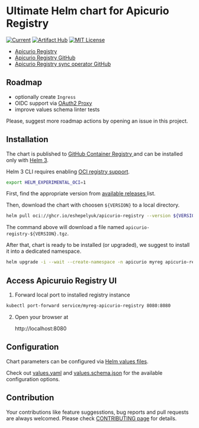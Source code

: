 # Ultimate Helm chart for Apicurio Registry

[![Current](https://img.shields.io/github/v/tag/eshepelyuk/apicurio-registry-helm?logo=github&sort=semver&style=for-the-badge&label=current)](https://github.com/eshepelyuk/apicurio-registry-helm/releases/latest)
[![Artifact Hub](https://img.shields.io/endpoint?url=https://artifacthub.io/badge/repository/apicurio-registry-helm&style=for-the-badge)](https://artifacthub.io/packages/search?repo=apicurio-registry-helm)
[![MIT License](https://img.shields.io/github/license/eshepelyuk/cmak-operator?logo=mit&style=for-the-badge)](https://opensource.org/licenses/MIT)

* [Apicurio Registry](https://www.apicur.io/registry/)
* [Apicurio Registry GitHub](https://github.com/apicurio/apicurio-registry)
* [Apicurio Registry sync operator GitHub](https://github.com/Apicurio/apicurio-registry-content-sync-operator)

## Roadmap

* optionally create `Ingress`
* OIDC support via [OAuth2 Proxy](https://oauth2-proxy.github.io/oauth2-proxy/docs/configuration/oauth_provider/)
* improve values schema linter tests

Please, suggest more roadmap actions by opening an issue in this project.

## Installation

The chart is published to [GitHub Container Registry
](https://docs.github.com/en/packages/working-with-a-github-packages-registry/working-with-the-container-registry)
and can be installed only with [Helm 3](https://helm.sh/docs).

Helm 3 CLI requires enabling [OCI registry support](https://helm.sh/docs/topics/registries/#enabling-oci-support).

```sh
export HELM_EXPERIMENTAL_OCI=1
```

First, find the appropriate version from [available releases
](https://github.com/eshepelyuk/apicurio-registry-helm-chart/releases) list.

Then, download the chart with choosen `${VERSION}` to a local directory.

```sh
helm pull oci://ghcr.io/eshepelyuk/apicurio-registry --version ${VERSION}
```

The command above will download a file named `apicurio-registry-${VERSION}.tgz`.

After that, chart is ready to be installed (or upgraded),
we suggest to install it into a dedicated namespace.

```sh
helm upgrade -i --wait --create-namespace -n apicurio myreg apicurio-registry-${VERSION}.tgz
```

## Access Apicuruio Registry UI

1. Forward local port to installed registry instance

```sh
kubectl port-forward service/myreg-apicurio-registry 8080:8080
```

2. Open your browser at

    http://localhost:8080

## Configuration

Chart parameters can be configured via [Helm values files](https://helm.sh/docs/chart_template_guide/values_files/).

Check out [values.yaml](./values.yaml) and [values.schema.json](./values.schema.json)
for the available configuration options.


## Contribution

Your contributions like feature suggesstions, bug reports and pull requests are always welcomed.
Please check [CONTRIBUTING page](./CONTRIBUTING.adoc) for details.
